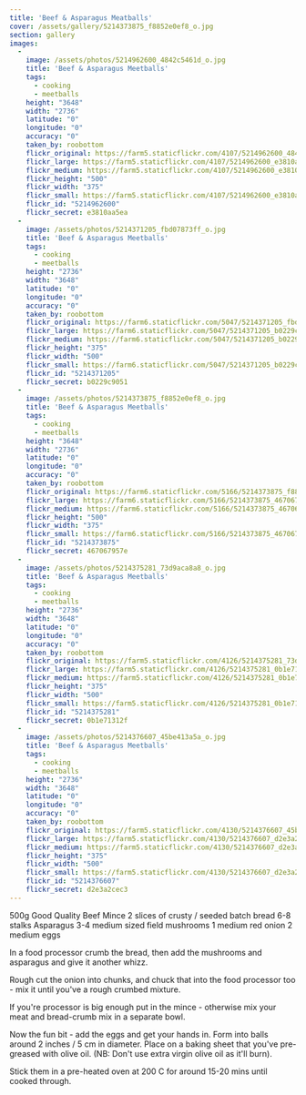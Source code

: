 ```yaml
---
title: 'Beef & Asparagus Meatballs'
cover: /assets/gallery/5214373875_f8852e0ef8_o.jpg
section: gallery
images:
  - 
    image: /assets/photos/5214962600_4842c5461d_o.jpg
    title: 'Beef & Asparagus Meetballs'
    tags:
      - cooking
      - meetballs
    height: "3648"
    width: "2736"
    latitude: "0"
    longitude: "0"
    accuracy: "0"
    taken_by: roobottom
    flickr_original: https://farm5.staticflickr.com/4107/5214962600_4842c5461d_o.jpg
    flickr_large: https://farm5.staticflickr.com/4107/5214962600_e3810aa5ea_b.jpg
    flickr_medium: https://farm5.staticflickr.com/4107/5214962600_e3810aa5ea.jpg
    flickr_height: "500"
    flickr_width: "375"
    flickr_small: https://farm5.staticflickr.com/4107/5214962600_e3810aa5ea_m.jpg
    flickr_id: "5214962600"
    flickr_secret: e3810aa5ea
  - 
    image: /assets/photos/5214371205_fbd07873ff_o.jpg
    title: 'Beef & Asparagus Meetballs'
    tags:
      - cooking
      - meetballs
    height: "2736"
    width: "3648"
    latitude: "0"
    longitude: "0"
    accuracy: "0"
    taken_by: roobottom
    flickr_original: https://farm6.staticflickr.com/5047/5214371205_fbd07873ff_o.jpg
    flickr_large: https://farm6.staticflickr.com/5047/5214371205_b0229c9051_b.jpg
    flickr_medium: https://farm6.staticflickr.com/5047/5214371205_b0229c9051.jpg
    flickr_height: "375"
    flickr_width: "500"
    flickr_small: https://farm6.staticflickr.com/5047/5214371205_b0229c9051_m.jpg
    flickr_id: "5214371205"
    flickr_secret: b0229c9051
  - 
    image: /assets/photos/5214373875_f8852e0ef8_o.jpg
    title: 'Beef & Asparagus Meetballs'
    tags:
      - cooking
      - meetballs
    height: "3648"
    width: "2736"
    latitude: "0"
    longitude: "0"
    accuracy: "0"
    taken_by: roobottom
    flickr_original: https://farm6.staticflickr.com/5166/5214373875_f8852e0ef8_o.jpg
    flickr_large: https://farm6.staticflickr.com/5166/5214373875_467067957e_b.jpg
    flickr_medium: https://farm6.staticflickr.com/5166/5214373875_467067957e.jpg
    flickr_height: "500"
    flickr_width: "375"
    flickr_small: https://farm6.staticflickr.com/5166/5214373875_467067957e_m.jpg
    flickr_id: "5214373875"
    flickr_secret: 467067957e
  - 
    image: /assets/photos/5214375281_73d9aca8a8_o.jpg
    title: 'Beef & Asparagus Meetballs'
    tags:
      - cooking
      - meetballs
    height: "2736"
    width: "3648"
    latitude: "0"
    longitude: "0"
    accuracy: "0"
    taken_by: roobottom
    flickr_original: https://farm5.staticflickr.com/4126/5214375281_73d9aca8a8_o.jpg
    flickr_large: https://farm5.staticflickr.com/4126/5214375281_0b1e71312f_b.jpg
    flickr_medium: https://farm5.staticflickr.com/4126/5214375281_0b1e71312f.jpg
    flickr_height: "375"
    flickr_width: "500"
    flickr_small: https://farm5.staticflickr.com/4126/5214375281_0b1e71312f_m.jpg
    flickr_id: "5214375281"
    flickr_secret: 0b1e71312f
  - 
    image: /assets/photos/5214376607_45be413a5a_o.jpg
    title: 'Beef & Asparagus Meetballs'
    tags:
      - cooking
      - meetballs
    height: "2736"
    width: "3648"
    latitude: "0"
    longitude: "0"
    accuracy: "0"
    taken_by: roobottom
    flickr_original: https://farm5.staticflickr.com/4130/5214376607_45be413a5a_o.jpg
    flickr_large: https://farm5.staticflickr.com/4130/5214376607_d2e3a2cec3_b.jpg
    flickr_medium: https://farm5.staticflickr.com/4130/5214376607_d2e3a2cec3.jpg
    flickr_height: "375"
    flickr_width: "500"
    flickr_small: https://farm5.staticflickr.com/4130/5214376607_d2e3a2cec3_m.jpg
    flickr_id: "5214376607"
    flickr_secret: d2e3a2cec3
---
```

500g Good Quality Beef Mince
2 slices of crusty / seeded batch bread
6-8 stalks Asparagus
3-4 medium sized field mushrooms
1 medium red onion
2 medium eggs

In a food processor crumb the bread, then add the mushrooms and asparagus and give it another whizz.

Rough cut the onion into chunks, and chuck that into the food processor too - mix it until you've a rough crumbed mixture.

If you're processor is big enough put in the mince - otherwise mix your meat and bread-crumb mix in a separate bowl.

Now the fun bit - add the eggs and get your hands in. Form into balls around 2 inches / 5 cm in diameter.  Place on a baking sheet that you've pre-greased with olive oil. (NB: Don't use extra virgin olive oil as it'll burn).

Stick them in a pre-heated oven at 200 C for around 15-20 mins until cooked through.